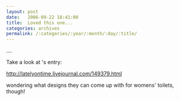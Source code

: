 ```yaml
---
layout: post
date:	2006-09-22 18:41:00
title:  Loved this one...
categories: archives
permalink: /:categories/:year/:month/:day/:title/
---
```

....

Take a look at <lj user="latelyontime">'s entry:

<A href="http://latelyontime.livejournal.com/149379.html">http://latelyontime.livejournal.com/149379.html</A>

wondering what designs they can come up with for womens' toilets, though!
